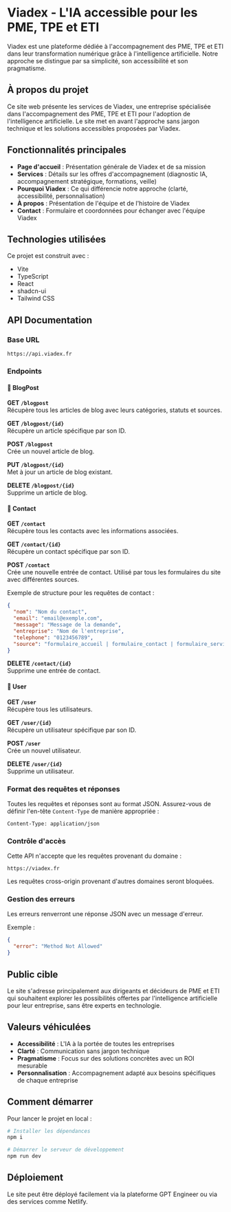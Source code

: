 
# Viadex - L'IA accessible pour les PME, TPE et ETI

Viadex est une plateforme dédiée à l'accompagnement des PME, TPE et ETI dans leur transformation numérique grâce à l'intelligence artificielle. Notre approche se distingue par sa simplicité, son accessibilité et son pragmatisme.

## À propos du projet

Ce site web présente les services de Viadex, une entreprise spécialisée dans l'accompagnement des PME, TPE et ETI pour l'adoption de l'intelligence artificielle. Le site met en avant l'approche sans jargon technique et les solutions accessibles proposées par Viadex.

## Fonctionnalités principales

- **Page d'accueil** : Présentation générale de Viadex et de sa mission
- **Services** : Détails sur les offres d'accompagnement (diagnostic IA, accompagnement stratégique, formations, veille)
- **Pourquoi Viadex** : Ce qui différencie notre approche (clarté, accessibilité, personnalisation)
- **À propos** : Présentation de l'équipe et de l'histoire de Viadex
- **Contact** : Formulaire et coordonnées pour échanger avec l'équipe Viadex

## Technologies utilisées

Ce projet est construit avec :

- Vite
- TypeScript
- React
- shadcn-ui
- Tailwind CSS

## API Documentation

### Base URL
```
https://api.viadex.fr
```

### Endpoints

#### 📌 BlogPost

**GET `/blogpost`**  
Récupère tous les articles de blog avec leurs catégories, statuts et sources.

**GET `/blogpost/{id}`**  
Récupère un article spécifique par son ID.

**POST `/blogpost`**  
Crée un nouvel article de blog.

**PUT `/blogpost/{id}`**  
Met à jour un article de blog existant.

**DELETE `/blogpost/{id}`**  
Supprime un article de blog.

#### 📌 Contact

**GET `/contact`**  
Récupère tous les contacts avec les informations associées.

**GET `/contact/{id}`**  
Récupère un contact spécifique par son ID.

**POST `/contact`**  
Crée une nouvelle entrée de contact. Utilisé par tous les formulaires du site avec différentes sources.

Exemple de structure pour les requêtes de contact :
```json
{
  "nom": "Nom du contact",
  "email": "email@exemple.com",
  "message": "Message de la demande",
  "entreprise": "Nom de l'entreprise",
  "telephone": "0123456789",
  "source": "formulaire_accueil | formulaire_contact | formulaire_service"
}
```

**DELETE `/contact/{id}`**  
Supprime une entrée de contact.

#### 📌 User

**GET `/user`**  
Récupère tous les utilisateurs.

**GET `/user/{id}`**  
Récupère un utilisateur spécifique par son ID.

**POST `/user`**  
Crée un nouvel utilisateur.

**DELETE `/user/{id}`**  
Supprime un utilisateur.

### Format des requêtes et réponses

Toutes les requêtes et réponses sont au format JSON. Assurez-vous de définir l'en-tête `Content-Type` de manière appropriée :

```
Content-Type: application/json
```

### Contrôle d'accès

Cette API n'accepte que les requêtes provenant du domaine :
```
https://viadex.fr
```

Les requêtes cross-origin provenant d'autres domaines seront bloquées.

### Gestion des erreurs

Les erreurs renverront une réponse JSON avec un message d'erreur.

Exemple :
```json
{
  "error": "Method Not Allowed"
}
```

## Public cible

Le site s'adresse principalement aux dirigeants et décideurs de PME et ETI qui souhaitent explorer les possibilités offertes par l'intelligence artificielle pour leur entreprise, sans être experts en technologie.

## Valeurs véhiculées

- **Accessibilité** : L'IA à la portée de toutes les entreprises
- **Clarté** : Communication sans jargon technique
- **Pragmatisme** : Focus sur des solutions concrètes avec un ROI mesurable
- **Personnalisation** : Accompagnement adapté aux besoins spécifiques de chaque entreprise

## Comment démarrer

Pour lancer le projet en local :

```sh
# Installer les dépendances
npm i

# Démarrer le serveur de développement
npm run dev
```

## Déploiement

Le site peut être déployé facilement via la plateforme GPT Engineer ou via des services comme Netlify.
